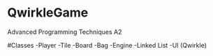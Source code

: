 # QwirkleGame
Advanced Programming Techniques A2


#Classes
-Player
-Tile
-Board
-Bag
-Engine
-Linked List
-UI (Qwirkle)
